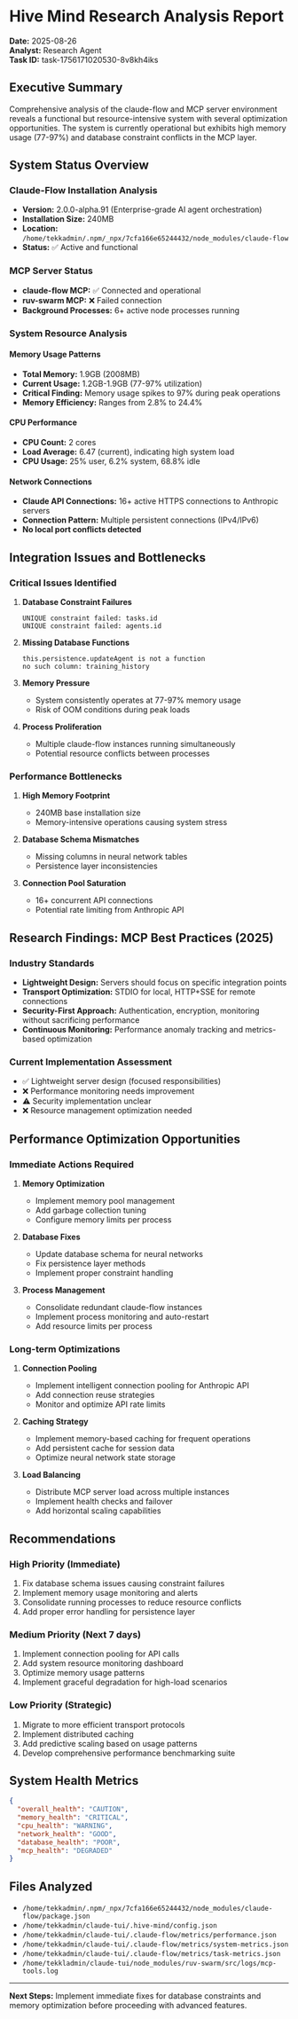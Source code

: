 # Hive Mind Research Analysis Report
**Date:** 2025-08-26  
**Analyst:** Research Agent  
**Task ID:** task-1756171020530-8v8kh4iks

## Executive Summary

Comprehensive analysis of the claude-flow and MCP server environment reveals a functional but resource-intensive system with several optimization opportunities. The system is currently operational but exhibits high memory usage (77-97%) and database constraint conflicts in the MCP layer.

## System Status Overview

### Claude-Flow Installation Analysis
- **Version:** 2.0.0-alpha.91 (Enterprise-grade AI agent orchestration)
- **Installation Size:** 240MB
- **Location:** `/home/tekkadmin/.npm/_npx/7cfa166e65244432/node_modules/claude-flow`
- **Status:** ✅ Active and functional

### MCP Server Status
- **claude-flow MCP:** ✅ Connected and operational
- **ruv-swarm MCP:** ❌ Failed connection
- **Background Processes:** 6+ active node processes running

### System Resource Analysis

#### Memory Usage Patterns
- **Total Memory:** 1.9GB (2008MB)
- **Current Usage:** 1.2GB-1.9GB (77-97% utilization)
- **Critical Finding:** Memory usage spikes to 97% during peak operations
- **Memory Efficiency:** Ranges from 2.8% to 24.4%

#### CPU Performance
- **CPU Count:** 2 cores
- **Load Average:** 6.47 (current), indicating high system load
- **CPU Usage:** 25% user, 6.2% system, 68.8% idle

#### Network Connections
- **Claude API Connections:** 16+ active HTTPS connections to Anthropic servers
- **Connection Pattern:** Multiple persistent connections (IPv4/IPv6)
- **No local port conflicts detected**

## Integration Issues and Bottlenecks

### Critical Issues Identified

1. **Database Constraint Failures**
   ```
   UNIQUE constraint failed: tasks.id
   UNIQUE constraint failed: agents.id
   ```

2. **Missing Database Functions**
   ```
   this.persistence.updateAgent is not a function
   no such column: training_history
   ```

3. **Memory Pressure**
   - System consistently operates at 77-97% memory usage
   - Risk of OOM conditions during peak loads

4. **Process Proliferation**
   - Multiple claude-flow instances running simultaneously
   - Potential resource conflicts between processes

### Performance Bottlenecks

1. **High Memory Footprint**
   - 240MB base installation size
   - Memory-intensive operations causing system stress

2. **Database Schema Mismatches**
   - Missing columns in neural network tables
   - Persistence layer inconsistencies

3. **Connection Pool Saturation**
   - 16+ concurrent API connections
   - Potential rate limiting from Anthropic API

## Research Findings: MCP Best Practices (2025)

### Industry Standards
- **Lightweight Design:** Servers should focus on specific integration points
- **Transport Optimization:** STDIO for local, HTTP+SSE for remote connections
- **Security-First Approach:** Authentication, encryption, monitoring without sacrificing performance
- **Continuous Monitoring:** Performance anomaly tracking and metrics-based optimization

### Current Implementation Assessment
- ✅ Lightweight server design (focused responsibilities)
- ❌ Performance monitoring needs improvement
- ⚠️ Security implementation unclear
- ❌ Resource management optimization needed

## Performance Optimization Opportunities

### Immediate Actions Required

1. **Memory Optimization**
   - Implement memory pool management
   - Add garbage collection tuning
   - Configure memory limits per process

2. **Database Fixes**
   - Update database schema for neural networks
   - Fix persistence layer methods
   - Implement proper constraint handling

3. **Process Management**
   - Consolidate redundant claude-flow instances
   - Implement process monitoring and auto-restart
   - Add resource limits per process

### Long-term Optimizations

1. **Connection Pooling**
   - Implement intelligent connection pooling for Anthropic API
   - Add connection reuse strategies
   - Monitor and optimize API rate limits

2. **Caching Strategy**
   - Implement memory-based caching for frequent operations
   - Add persistent cache for session data
   - Optimize neural network state storage

3. **Load Balancing**
   - Distribute MCP server load across multiple instances
   - Implement health checks and failover
   - Add horizontal scaling capabilities

## Recommendations

### High Priority (Immediate)
1. Fix database schema issues causing constraint failures
2. Implement memory usage monitoring and alerts
3. Consolidate running processes to reduce resource conflicts
4. Add proper error handling for persistence layer

### Medium Priority (Next 7 days)
1. Implement connection pooling for API calls
2. Add system resource monitoring dashboard
3. Optimize memory usage patterns
4. Implement graceful degradation for high-load scenarios

### Low Priority (Strategic)
1. Migrate to more efficient transport protocols
2. Implement distributed caching
3. Add predictive scaling based on usage patterns
4. Develop comprehensive performance benchmarking suite

## System Health Metrics

```json
{
  "overall_health": "CAUTION",
  "memory_health": "CRITICAL",
  "cpu_health": "WARNING", 
  "network_health": "GOOD",
  "database_health": "POOR",
  "mcp_health": "DEGRADED"
}
```

## Files Analyzed
- `/home/tekkadmin/.npm/_npx/7cfa166e65244432/node_modules/claude-flow/package.json`
- `/home/tekkadmin/claude-tui/.hive-mind/config.json`
- `/home/tekkadmin/claude-tui/.claude-flow/metrics/performance.json`
- `/home/tekkadmin/claude-tui/.claude-flow/metrics/system-metrics.json`
- `/home/tekkadmin/claude-tui/.claude-flow/metrics/task-metrics.json`
- `/home/tekkladmin/claude-tui/node_modules/ruv-swarm/src/logs/mcp-tools.log`

---

**Next Steps:** Implement immediate fixes for database constraints and memory optimization before proceeding with advanced features.